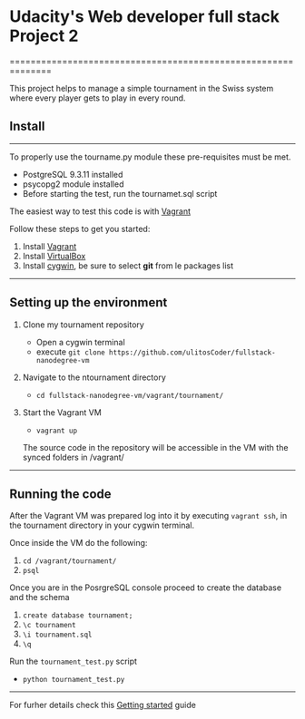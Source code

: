 
# Udacity's Web developer full stack Project 2
==============================================================

This project helps to manage a simple tournament in the Swiss system
where every  player gets to play in every round. 

## Install
------------

To properly use the tourname.py module these pre-requisites must be met.
* PostgreSQL 9.3.11 installed
* psycopg2 module installed
* Before starting the test, run the tournamet.sql script

The easiest way to test this code is with [Vagrant](https://www.vagrantup.com/)

Follow these steps to get you started:

1. Install [Vagrant](https://www.vagrantup.com/)
2. Install [VirtualBox](https://www.virtualbox.org/)
3. Install [cygwin](https://www.cygwin.com/), be sure to select **git** from le packages list 

---------------

## Setting up the environment

1. Clone my tournament repository 
    * Open a cygwin terminal
    * execute `git clone https://github.com/ulitosCoder/fullstack-nanodegree-vm`
2. Navigate to the ntournament directory
    * `cd fullstack-nanodegree-vm/vagrant/tournament/`
3. Start the Vagrant VM
    * `vagrant up`

   The source code in the repository will be accessible in the VM with the synced folders in /vagrant/
   
-------------------

## Running the code

After the Vagrant VM was prepared log into it by executing `vagrant ssh`, in the tournament directory in your cygwin terminal.

Once inside the VM do the following:

1. `cd /vagrant/tournament/`
2. `psql`

Once you are in the PosrgreSQL console proceed to create the database and the schema

1. `create database tournament;`
2. `\c tournament`
3. `\i tournament.sql`
4. `\q`

Run the `tournament_test.py` script

* `python tournament_test.py`

------------------------

For furher details check this [Getting started](https://docs.google.com/document/d/16IgOm4XprTaKxAa8w02y028oBECOoB1EI1ReddADEeY/pub?embedded=true) guide





